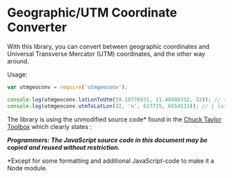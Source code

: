# Geographic/UTM Coordinate Converter

With this library, you can convert between geographic coordinates and Universal Transverse Mercator (UTM) coordinates, and the other way around.

Usage:

```javascript
var utmgeoconv = require('utmgeoconv');

console.log(utmgeoconv.latLonToUtm(59.10776931, 11.40488332, 32)); // { x: 637715, y: 6554533 }
console.log(utmgeoconv.utmToLatLon(32, 'n', 637715, 6554533)); // { lat: 59.107769, lon: 11.404883 }
```
The library is using the unmodified source code* found in the [Chuck Taylor Toolbox](http://home.hiwaay.net/~taylorc/toolbox/geography/geoutm.html) which clearly states :

***Programmers: The JavaScript source code in this document may be copied and reused without restriction.***

*Except for some formatting and additional JavaScript-code to make it a Node module. 